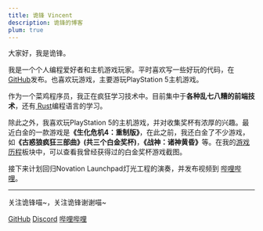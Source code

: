 ```yaml
---
title: 诡锋 Vincent
description: 诡锋的博客
plum: true
---
```


大家好，我是诡锋。

我是一个个人编程爱好者和主机游戏玩家。平时喜欢写一些好玩的代码，在<a href="https://github.com/Vincent-the-gamer" target="_blank"><span op75 i-simple-icons-github /> GitHub</a>发布。也喜欢玩游戏，主要游玩PlayStation 5主机游戏。

作为一个菜鸡程序员，我正在疯狂学习技术中。目前集中于<b>各种乱七八糟的前端技术</b>，还有<a href="https://www.rust-lang.org/zh-CN/" target="_blank"><span op75 i-devicon-plain-rust/> Rust</a>编程语言的学习。

除此之外，我喜欢玩PlayStation 5的主机游戏，并对收集奖杯有浓厚的兴趣。最近白金的一款游戏是<b>《生化危机4：重制版》</b>，在此之前，我还白金了不少游戏，如<b>《古惑狼疯狂三部曲》(共三个白金奖杯)</b>，<b>《战神：诸神黄昏》</b>等。在我的<a href="/#/games" target="_blank">游戏历程</a>板块中，可以查看我曾经获得过的白金奖杯游戏截图。

接下来计划回归Novation Launchpad灯光工程的演奏，并发布视频到 <a href="https://space.bilibili.com/3342738" target="_blank"><span op75 i-simple-icons-bilibili /> 哔哩哔哩</a>。

<div flex-auto />

---

关注诡锋喵~，关注诡锋谢谢喵~

<p flex="~ gap-3 wrap" m-0>
  <a href="https://github.com/Vincent-the-gamer" target="_blank"><span op75 i-simple-icons-github /> GitHub</a>
  <a href="https://discord.gg/qZBVS8yyyY" target="_blank"><span op75 i-simple-icons-discord /> Discord</a>
  <a href="https://space.bilibili.com/3342738" target="_blank"><span op75 i-simple-icons-bilibili /> 哔哩哔哩</a>
</p>

<div h-1 />